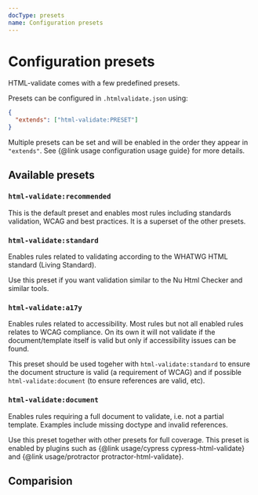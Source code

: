 ```yaml
---
docType: presets
name: Configuration presets
---
```


# Configuration presets

HTML-validate comes with a few predefined presets.

Presets can be configured in `.htmlvalidate.json` using:

```json
{
  "extends": ["html-validate:PRESET"]
}
```

Multiple presets can be set and will be enabled in the order they appear in `"extends"`.
See {@link usage configuration usage guide} for more details.

## Available presets

### `html-validate:recommended`

This is the default preset and enables most rules including standards validation, WCAG and best practices.
It is a superset of the other presets.

### `html-validate:standard`

Enables rules related to validating according to the WHATWG HTML standard (Living Standard).

Use this preset if you want validation similar to the Nu Html Checker and similar tools.

### `html-validate:a17y`

Enables rules related to accessibility.
Most rules but not all enabled rules relates to WCAG compliance.
On its own it will not validate if the document/template itself is valid but only if accessibility issues can be found.

This preset should be used togeher with `html-validate:standard` to ensure the document structure is valid (a requirement of WCAG) and if possible `html-validate:document` (to ensure references are valid, etc).

### `html-validate:document`

Enables rules requiring a full document to validate, i.e. not a partial template.
Examples include missing doctype and invalid references.

Use this preset together with other presets for full coverage.
This preset is enabled by plugins such as {@link usage/cypress cypress-html-validate} and {@link usage/protractor protractor-html-validate}.

## Comparision
